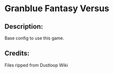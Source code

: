 # Granblue Fantasy Versus

## Description: 

Base config to use this game.

## Credits: 

Files ripped from Dustloop Wiki

